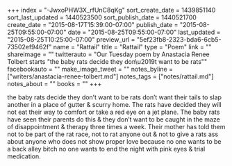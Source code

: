 +++
index = "-JwxoPHW3X_rfUnC8qKg"
sort_create_date = 1439851140
sort_last_updated = 1440523500
sort_publish_date = 1440521700
create_date = "2015-08-17T15:39:00-07:00"
publish_date = "2015-08-25T09:55:00-07:00"
date = "2015-08-25T09:55:00-07:00"
last_updated = "2015-08-25T10:25:00-07:00"
preview_url = "5ef23fb8-2323-bda6-6cb5-73502ef9462f"
name = "Rattail"
title = "Rattail"
type = "Poem"
link = ""
shareimage = ""
twitterauto = "Our Tuesday poem by Anastacia Renee Tolbert starts \"the baby rats decide they don\u2019t want to be rats\""
facebookauto = ""
make_image_tweet = ""
notes_byline = ["writers/anastacia-renee-tolbert.md"]
notes_tags = ["notes/rattail.md"]
notes_about = ""
books = ""
+++
<p class="poem-wrap">the baby rats decide they don’t want to be rats don’t want their tails to slap another in a place of gutter & scurry home. The rats have decided they will not eat their way to comfort or take a red eye on a jet plane. The baby rats have seen their parents do this & they don’t want to be caught in the maze of disappointment & therapy three times a week. Their mother has told them not to be part of the rat race, not to rat anyone out & not to give a rats ass about anyone who does not show proper love because no one wants to be a back alley bitch no one wants to end the night with pink eyes & trial medication.</p> 
